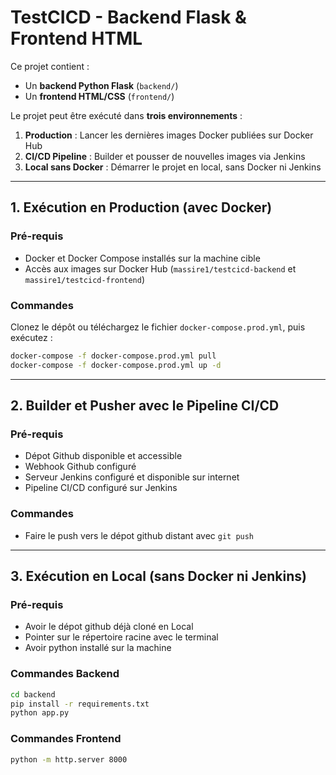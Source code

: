 # TestCICD - Backend Flask & Frontend HTML

Ce projet contient :
- Un **backend Python Flask** (`backend/`)
- Un **frontend HTML/CSS** (`frontend/`)

Le projet peut être exécuté dans **trois environnements** :
1. **Production** : Lancer les dernières images Docker publiées sur Docker Hub
2. **CI/CD Pipeline** : Builder et pousser de nouvelles images via Jenkins
3. **Local sans Docker** : Démarrer le projet en local, sans Docker ni Jenkins

---

## 1. Exécution en Production (avec Docker)

### Pré-requis
- Docker et Docker Compose installés sur la machine cible
- Accès aux images sur Docker Hub (`massire1/testcicd-backend` et `massire1/testcicd-frontend`)

### Commandes
Clonez le dépôt ou téléchargez le fichier `docker-compose.prod.yml`, puis exécutez :

```bash
docker-compose -f docker-compose.prod.yml pull
docker-compose -f docker-compose.prod.yml up -d
```

---

## 2. Builder et Pusher avec le Pipeline CI/CD

### Pré-requis
- Dépot Github disponible et accessible
- Webhook Github configuré
- Serveur Jenkins configuré et disponible sur internet
- Pipeline CI/CD configuré sur Jenkins

### Commandes
- Faire le push vers le dépot github distant avec `git push`

---

## 3. Exécution en Local (sans Docker ni Jenkins)

### Pré-requis
- Avoir le dépot github déjà cloné en Local
- Pointer sur le répertoire racine avec le terminal
- Avoir python installé sur la machine

### Commandes Backend
```bash
cd backend
pip install -r requirements.txt
python app.py
```

### Commandes Frontend
```bash
python -m http.server 8000
```

